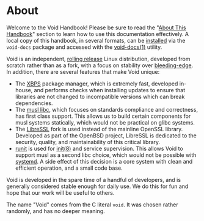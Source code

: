 # About

Welcome to the Void Handbook! Please be sure to read the "[About This
Handbook](./about-this-handbook.md)" section to learn how to use this
documentation effectively. A local copy of this handbook, in several formats,
can be [installed](../xbps/index.md) via the `void-docs` package and accessed
with the [void-docs(1)](https://man.voidlinux.org/void-docs.1) utility.

Void is an independent, [rolling
release](https://en.wikipedia.org/wiki/Rolling_release) Linux distribution,
developed from scratch rather than as a fork, with a focus on stability over
[bleeding-edge](https://en.wikipedia.org/wiki/Bleeding_edge_technology). In
addition, there are several features that make Void unique:

- The [XBPS](https://github.com/void-linux/xbps) package manager, which is
   extremely fast, developed in-house, and performs checks when installing
   updates to ensure that libraries are not changed to incompatible versions
   which can break dependencies.
- The [musl libc](https://musl.libc.org/), which focuses on standards compliance
   and correctness, has first class support. This allows us to build certain
   components for musl systems statically, which would not be practical on glibc
   systems.
- The [LibreSSL](https://www.libressl.org/) fork is used instead of the mainline
   OpenSSL library. Developed as part of the OpenBSD project, LibreSSL is
   dedicated to the security, quality, and maintainability of this critical
   library.
- [runit](../config/services/index.md) is used for
   [init(8)](https://man.voidlinux.org/init.8) and service supervision. This
   allows Void to support musl as a second libc choice, which would not be
   possible with [systemd](https://www.freedesktop.org/wiki/Software/systemd/).
   A side effect of this decision is a core system with clean and efficient
   operation, and a small code base.

Void is developed in the spare time of a handful of developers, and is generally
considered stable enough for daily use. We do this for fun and hope that our
work will be useful to others.

The name "Void" comes from the C literal `void`. It was chosen rather randomly,
and has no deeper meaning.
